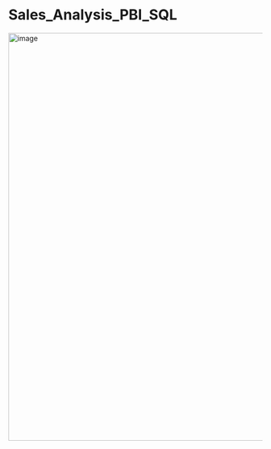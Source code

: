 # Sales_Analysis_PBI_SQL

<img width="808" alt="image" src="https://user-images.githubusercontent.com/117214117/210046162-00fc105d-4070-4bb5-b9b1-0138535751fa.png">
